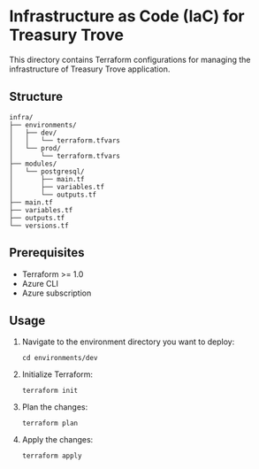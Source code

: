 # Infrastructure as Code (IaC) for Treasury Trove

This directory contains Terraform configurations for managing the infrastructure of Treasury Trove application.

## Structure

```
infra/
├── environments/
│   ├── dev/
│   │   └── terraform.tfvars
│   └── prod/
│       └── terraform.tfvars
├── modules/
│   └── postgresql/
│       ├── main.tf
│       ├── variables.tf
│       └── outputs.tf
├── main.tf
├── variables.tf
├── outputs.tf
└── versions.tf
```

## Prerequisites

- Terraform >= 1.0
- Azure CLI
- Azure subscription

## Usage

1. Navigate to the environment directory you want to deploy:
   ```
   cd environments/dev
   ```

2. Initialize Terraform:
   ```
   terraform init
   ```

3. Plan the changes:
   ```
   terraform plan
   ```

4. Apply the changes:
   ```
   terraform apply
   ```
